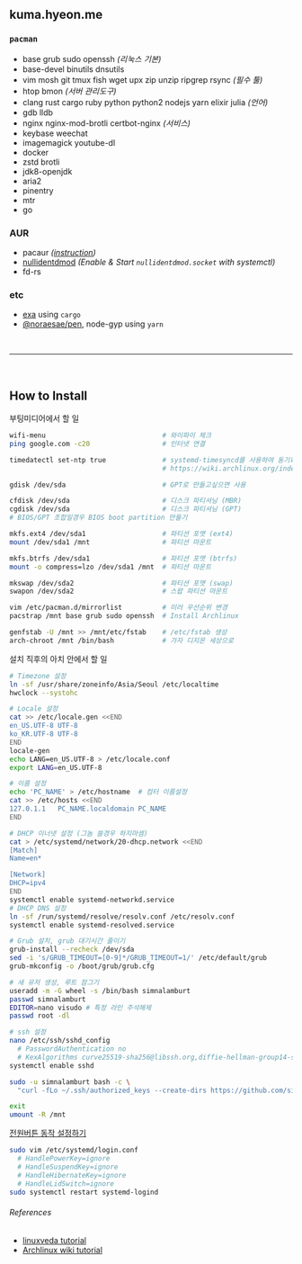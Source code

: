 kuma.hyeon.me
--------
### `pacman`
- base grub sudo openssh *(리눅스 기본)*
- base-devel binutils dnsutils
- vim mosh git tmux fish wget upx zip unzip ripgrep rsync *(필수 툴)*
- htop bmon *(서버 관리도구)*
- clang rust cargo ruby python python2 nodejs yarn elixir julia *(언어)*
- gdb lldb
- nginx nginx-mod-brotli certbot-nginx *(서비스)*
- keybase weechat
- imagemagick youtube-dl
- docker
- zstd brotli
- jdk8-openjdk
- aria2
- pinentry
- mtr
- go

### AUR
- pacaur *([instruction](https://gist.github.com/rumpelsepp/d646750910be19332753))*
- [nullidentdmod] *(Enable & Start `nullidentdmod.socket` with systemctl)*
- fd-rs

### etc
- [exa] using `cargo`
- [@noraesae/pen], node-gyp using `yarn`

[nullidentdmod]: https://wiki.archlinux.org/index.php/Identd_Setup
[exa]: https://github.com/ogham/exa
[@noraesae/pen]: https://github.com/noraesae/pen

<br>

--------

<br>

How to Install
--------
부팅미디어에서 할 일
```bash
wifi-menu                             # 와이파이 체크
ping google.com -c20                  # 인터넷 연결

timedatectl set-ntp true              # systemd-timesyncd를 사용하여 동기화하도록 설정
                                      # https://wiki.archlinux.org/index.php/systemd-timesyncd

gdisk /dev/sda                        # GPT로 만들고싶으면 사용

cfdisk /dev/sda                       # 디스크 파티셔닝 (MBR)
cgdisk /dev/sda                       # 디스크 파티셔닝 (GPT)
# BIOS/GPT 조합일경우 BIOS boot partition 만들기

mkfs.ext4 /dev/sda1                   # 파티션 포맷 (ext4)
mount /dev/sda1 /mnt                  # 파티션 마운트

mkfs.btrfs /dev/sda1                  # 파티션 포맷 (btrfs)
mount -o compress=lzo /dev/sda1 /mnt  # 파티션 마운트

mkswap /dev/sda2                      # 파티션 포맷 (swap)
swapon /dev/sda2                      # 스왑 파티션 마운트

vim /etc/pacman.d/mirrorlist          # 미러 우선순위 변경
pacstrap /mnt base grub sudo openssh  # Install Archlinux

genfstab -U /mnt >> /mnt/etc/fstab    # /etc/fstab 생성
arch-chroot /mnt /bin/bash            # 가자 디지몬 세상으로
```

설치 직후의 아치 안에서 할 일
```bash
# Timezone 설정
ln -sf /usr/share/zoneinfo/Asia/Seoul /etc/localtime
hwclock --systohc

# Locale 설정
cat >> /etc/locale.gen <<END
en_US.UTF-8 UTF-8
ko_KR.UTF-8 UTF-8
END
locale-gen
echo LANG=en_US.UTF-8 > /etc/locale.conf
export LANG=en_US.UTF-8

# 이름 설정
echo 'PC_NAME' > /etc/hostname  # 컴터 이름설정
cat >> /etc/hosts <<END
127.0.1.1	PC_NAME.localdomain	PC_NAME
END

# DHCP 이너넷 설정 (그놈 쓸경우 하지마셈)
cat > /etc/systemd/network/20-dhcp.network <<END
[Match]
Name=en*

[Network]
DHCP=ipv4
END
systemctl enable systemd-networkd.service
# DHCP DNS 설정
ln -sf /run/systemd/resolve/resolv.conf /etc/resolv.conf
systemctl enable systemd-resolved.service

# Grub 설치, grub 대기시간 줄이기
grub-install --recheck /dev/sda
sed -i 's/GRUB_TIMEOUT=[0-9]*/GRUB_TIMEOUT=1/' /etc/default/grub
grub-mkconfig -o /boot/grub/grub.cfg

# 새 유저 생성, 루트 잠그기
useradd -m -G wheel -s /bin/bash simnalamburt
passwd simnalamburt
EDITOR=nano visudo # 특정 라인 주석해제
passwd root -dl

# ssh 설정
nano /etc/ssh/sshd_config
  # PasswordAuthentication no
  # KexAlgorithms curve25519-sha256@libssh.org,diffie-hellman-group14-sha1
systemctl enable sshd

sudo -u simnalamburt bash -c \
  "curl -fLo ~/.ssh/authorized_keys --create-dirs https://github.com/simnalamburt.keys"

exit
umount -R /mnt
```

[전원버튼 동작 설정하기](http://unix.stackexchange.com/a/52645)
```bash
sudo vim /etc/systemd/login.conf
  # HandlePowerKey=ignore
  # HandleSuspendKey=ignore
  # HandleHibernateKey=ignore
  # HandleLidSwitch=ignore
sudo systemctl restart systemd-logind
```

###### References
- [linuxveda tutorial](http://www.linuxveda.com/2014/06/07/arch-linux-tutorial)
- [Archlinux wiki tutorial](https://wiki.archlinux.org/index.php/Installation_guide)
